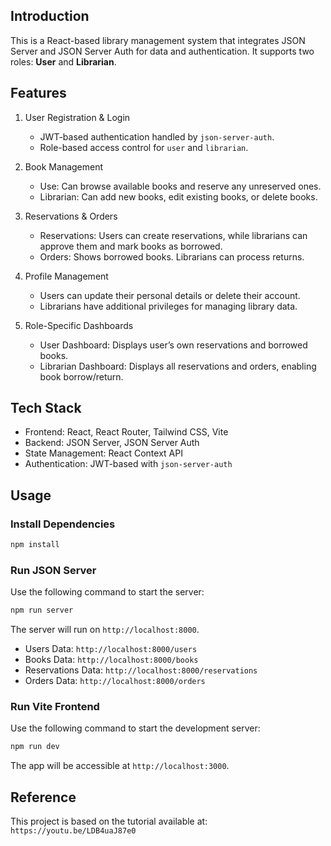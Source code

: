 
## Introduction

This is a React-based library management system that integrates JSON Server and JSON Server Auth for data and authentication. It supports two roles:  **User** and **Librarian**.

## Features

1. User Registration & Login  
   - JWT-based authentication handled by `json-server-auth`.
   - Role-based access control for `user` and `librarian`.

2. Book Management  
   - Use: Can browse available books and reserve any unreserved ones.  
   - Librarian: Can add new books, edit existing books, or delete books.

3. Reservations & Orders 
   - Reservations: Users can create reservations, while librarians can approve them and mark books as borrowed.  
   - Orders: Shows borrowed books. Librarians can process returns.

4. Profile Management  
   - Users can update their personal details or delete their account.  
   - Librarians have additional privileges for managing library data.

5. Role-Specific Dashboards  
   - User Dashboard: Displays user’s own reservations and borrowed books.  
   - Librarian Dashboard: Displays all reservations and orders, enabling book borrow/return.

## Tech Stack

- Frontend: React, React Router, Tailwind CSS, Vite  
- Backend: JSON Server, JSON Server Auth  
- State Management: React Context API  
- Authentication: JWT-based with `json-server-auth`  

## Usage

### Install Dependencies

```bash
npm install
```

### Run JSON Server

Use the following command to start the server:

```bash
npm run server
```

The server will run on `http://localhost:8000`. 

- Users Data: `http://localhost:8000/users`
- Books Data: `http://localhost:8000/books`
- Reservations Data: `http://localhost:8000/reservations`
- Orders Data: `http://localhost:8000/orders`

### Run Vite Frontend

Use the following command to start the development server:

```bash
npm run dev
```

The app will be accessible at `http://localhost:3000`. 

## Reference

This project is based on the tutorial available at:  
`https://youtu.be/LDB4uaJ87e0`
